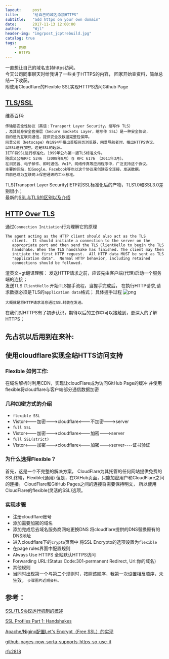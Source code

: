 ```yaml
---
layout:     post
title:      "给自己的域名添加HTTPS"
subtitle:   "add https on your own domain"
date:       2017-11-13 12:00:00
author:     "Wjl"
header-img: "img/post_jcptrebuild.jpg"
catalog: true
tags:
    - 网络
    - HTTPS
---
```


一直想让自己的域名支持https访问。  
今天公司同事聊天时给我讲了一些关于HTTPS的内容，
回家开始查资料，简单总结一下收获。  
附使用Cloudflare的Flexible SSL实现HTTPS访问Github Page


## [TLS/SSL](https://zh.wikipedia.org/wiki/%E5%82%B3%E8%BC%B8%E5%B1%A4%E5%AE%89%E5%85%A8%E6%80%A7%E5%8D%94%E5%AE%9A)
维基百科:
```
传输层安全性协议（英语：Transport Layer Security，缩写作 TLS）  
，及其前身安全套接层（Secure Sockets Layer，缩写作 SSL）是一种安全协议，  
目的是为互联网通信，提供安全及数据完整性保障。  
网景公司（Netscape）在1994年推出首版网页浏览器，网景导航者时，推出HTTPS协议，  
以SSL进行加密，这是SSL的起源。  
IETF将SSL进行标准化，1999年公布第一版TLS标准文件。  
随后又公布RFC 5246 （2008年8月）与 RFC 6176 （2011年3月）。  
在浏览器、电子邮件、即时通信、VoIP、网络传真等应用程序中，广泛支持这个协议。  
主要的网站，如Google、Facebook等也以这个协议来创建安全连接，发送数据。    
目前已成为互联网上保密通讯的工业标准。
```
TLS(Transport Layer Security)IETF将SSL标准化后的产物，TLS1.0和SSL3.0差别很小；  
最新的[SSL与TLS的区别以及介绍](http://kb.cnblogs.com/page/197396/)

## [HTTP Over TLS](https://tools.ietf.org/html/rfc2818)
通过`Connection Initiation`行为理解它的原理
```
The agent acting as the HTTP client should also act as the TLS
   client.  It should initiate a connection to the server on the
   appropriate port and then send the TLS ClientHello to begin the TLS
   handshake. When the TLS handshake has finished. The client may then
   initiate the first HTTP request.  All HTTP data MUST be sent as TLS
   "application data".  Normal HTTP behavior, including retained
   connections should be followed.

```
渣英文+gt翻译理解：
发送HTTP请求之前，应该先由客户端(代理)启动一个服务端的连接；  
发送TLS `ClientHello` 开始TLS握手流程，当握手完成后， 
在执行HTTP请求,请求数据必须是TLS的`application data`格式；
具体握手过程
![png](https://github.com/halukasama/imghosting/blob/master/post/1711/TLSHandShake.png?raw=true)  

`大概就是将HTTP请求消息通过SSL封装在发送。`

在我们对HTTPS有了初步认识，期待以后的工作中可以接触到，更深入的了解HTTPS；


先占坑以后用到在来补:
--------

## 使用cloudflare实现全站HTTS访问支持

### Flexible 如何工作:
在域名解析时利用CDN，实现让cloudFlare成为访问GitHub Page的缓冲
并使用flexible将cloudflare与客户端部分通信数据加密

### 几种加密方式的介绍
- `flexible SSL`
 - Vistor<---加密--->cloudflare<---不加密--->server
- `full SSL`  
 - Vistor<---加密--->cloudflare<---加密--->server
- `full SSL(strict)`
 - Vistor<---加密--->cloudflare<---加密--->server----证书验证

### 为什么选择Flexible？
首先，这是一个不完整的解决方案，
CloudFlare为其托管的任何网站提供免费的SSL终端，Flexible(通用)
但是，在GitHub页面，只能加密用户和CloudFlare之间的连接。 
CloudFlare和GitHub Pages之间的连接将需要保持明文，
所以使用CloudFlare的flexible(灵活的SSL)选项。


### 实现步骤
- 注册cloudflare账号
- 添加需要加密的域名
- 添加完成后去域名服务商网站更换DNS
    将cloudflare提供的DNS替换原有的DNS地址
- 进入cloudflare下的`crypto`页面中
    将SSL Encrypto的选项设置为`flexible`
- 在page rules界面中配置规则
 - Always Use HTTPS 全站默认HTTPS访问
 - Forwarding URL:(Status Code:301-permanent Redirect, Url:你的域名)
 - 其他规则
 - 当同时出现第一个与第二个规则时，按照该顺序，我第一次设置相反顺序，未生效。
`步骤图片近期会补。`


## 参考：  

[SSL/TLS协议运行机制的概述](http://www.ruanyifeng.com/blog/2014/02/ssl_tls.html)   

[SSL Profiles Part 1: Handshakes](https://devcentral.f5.com/articles/ssl-profiles-part-1#.Usjke2QW3Qw)  

[Apache/Niginx配置Let's Encrypt（Free SSL）的实现](https://www.freehao123.com/lets-encrypt/)  

[github-pages-now-sorta-supports-https-so-use-it](https://konklone.com/post/github-pages-now-sorta-supports-https-so-use-it)  

[rfc2818]((https://tools.ietf.org/html/rfc2818))  